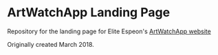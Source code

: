 # ArtWatchApp Landing Page

Repository for the landing page for Elite Espeon's [ArtWatchApp website](https://artwatch.app)

Originally created March 2018.